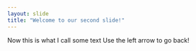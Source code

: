 ```yaml
---
layout: slide
title: "Welcome to our second slide!"
---
```

Now this is what I call some text
Use the left arrow to go back!
